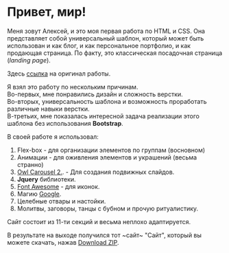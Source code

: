 # Привет, мир! #

Меня зовут Алексей, и это моя первая работа по HTML и CSS.
Она представляет собой универсальный шаблон, который может быть использован и как блог, и как персональное портфолио, и как продающая страница. По факту, это классическая посадочная страница (_landing page_).  

Здесь [ссылка](http://tamzidhossain.info/html/jamiya-online/) на оригинал работы.  

Я взял это работу по нескольким причинам.  
Во-первых, мне понравились дизайн и сложность верстки.  
Во-вторых, универсальность шаблона и возможность проработать различные навыки верстки.  
В-третьих, мне показалась интересной задача реализации этого шаблона без использования __Bootstrap__.  

В своей работе я использовал:

   1. Flex-box - для организации элементов по группам (восновном)
   2. Анимации - для оживления элементов и украшений (весьма странно)
   3. [Owl Carousel 2.](httpы://owlcarousel2.github.io/OwlCarousel2/docs/started-welcome.html). - Для создания подвижных слайдов.
   4. __Jquery__ библиотеки.
   5. [Font Awesome](https://fontawesome.com) - для иконок.
   6. Магию [Google](https://www.google.com).
   7. Целебные отвары и настойки.
   8. Молитвы, заговоры, танцы с бубном и прочую ритуалистику.

Сайт состоит из 11-ти секций и весьма неплохо адаптируется.  

В результате на выходе получился тот ~сайт~ "Сайт", который вы можете скачать, нажав [Download ZIP](https://github.com/rawenloft/coursework/archive/master.zip).
